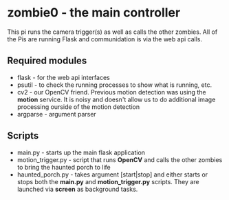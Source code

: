 # zombie0 - the main controller
This pi runs the camera trigger(s) as well as calls the other zombies.  All of the Pis are running Flask and communidation is via the web api calls.

## Required modules
- flask - for the web api interfaces
- psutil - to check the running processes to show what is running, etc.
- cv2 - our OpenCV friend.  Previous motion detection was using the **motion** service.  It is noisy and doesn't allow us to do additional image processing ourside of the motion detection
- argparse - argument parser

## Scripts
- main.py - starts up the main flask application
- motion_trigger.py - script that runs **OpenCV** and calls the other zombies to bring the haunted porch to life
- haunted_porch.py - takes argument [start|stop] and either starts or stops both the **main.py** and **motion_trigger.py** scripts.  They are launched via **screen** as background tasks.
